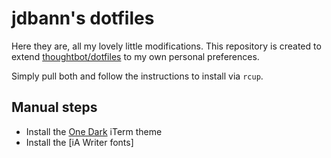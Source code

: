 # jdbann's dotfiles

Here they are, all my lovely little modifications. This repository is created to
extend [thoughtbot/dotfiles](https://github.com/thoughtbot/dotfiles) to my own
personal preferences.

Simply pull both and follow the instructions to install via `rcup`.

## Manual steps

- Install the [One Dark][one-dark] iTerm theme
- Install the [iA Writer fonts]

[one-dark]: https://github.com/joshdick/onedark.vim/blob/master/term/One%20Dark.itermcolors
[ia-fonts]: https://github.com/iaolo/iA-Fonts
